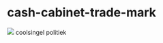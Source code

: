 # cash-cabinet-trade-mark
![](https://github.com/nondejus/cash-cabinet-trade-mark/blob/master/%E5%9B%97/ArtBoard%20Image%20(32).jpg)
coolsingel politiek
